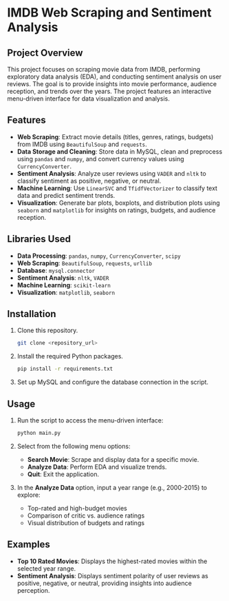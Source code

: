 # IMDB Web Scraping and Sentiment Analysis  

## Project Overview  
This project focuses on scraping movie data from IMDB, performing exploratory data analysis (EDA), and conducting sentiment analysis on user reviews. The goal is to provide insights into movie performance, audience reception, and trends over the years. The project features an interactive menu-driven interface for data visualization and analysis.

## Features  
- **Web Scraping**: Extract movie details (titles, genres, ratings, budgets) from IMDB using `BeautifulSoup` and `requests`.  
- **Data Storage and Cleaning**: Store data in MySQL, clean and preprocess using `pandas` and `numpy`, and convert currency values using `CurrencyConverter`.  
- **Sentiment Analysis**: Analyze user reviews using `VADER` and `nltk` to classify sentiment as positive, negative, or neutral.  
- **Machine Learning**: Use `LinearSVC` and `TfidfVectorizer` to classify text data and predict sentiment trends.  
- **Visualization**: Generate bar plots, boxplots, and distribution plots using `seaborn` and `matplotlib` for insights on ratings, budgets, and audience reception.  

## Libraries Used  
- **Data Processing**: `pandas`, `numpy`, `CurrencyConverter`, `scipy`  
- **Web Scraping**: `BeautifulSoup`, `requests`, `urllib`  
- **Database**: `mysql.connector`  
- **Sentiment Analysis**: `nltk`, `VADER`  
- **Machine Learning**: `scikit-learn`  
- **Visualization**: `matplotlib`, `seaborn`  

## Installation  
1. Clone this repository.  
   ```bash  
   git clone <repository_url>  
   ```  
2. Install the required Python packages.  
   ```bash  
   pip install -r requirements.txt  
   ```  
3. Set up MySQL and configure the database connection in the script.  

## Usage  
1. Run the script to access the menu-driven interface:  
   ```bash  
   python main.py  
   ```  
2. Select from the following menu options:  
   - **Search Movie**: Scrape and display data for a specific movie.  
   - **Analyze Data**: Perform EDA and visualize trends.  
   - **Quit**: Exit the application.  

3. In the **Analyze Data** option, input a year range (e.g., 2000-2015) to explore:  
   - Top-rated and high-budget movies  
   - Comparison of critic vs. audience ratings  
   - Visual distribution of budgets and ratings  

## Examples  
- **Top 10 Rated Movies**: Displays the highest-rated movies within the selected year range.  
- **Sentiment Analysis**: Displays sentiment polarity of user reviews as positive, negative, or neutral, providing insights into audience perception.  

  
